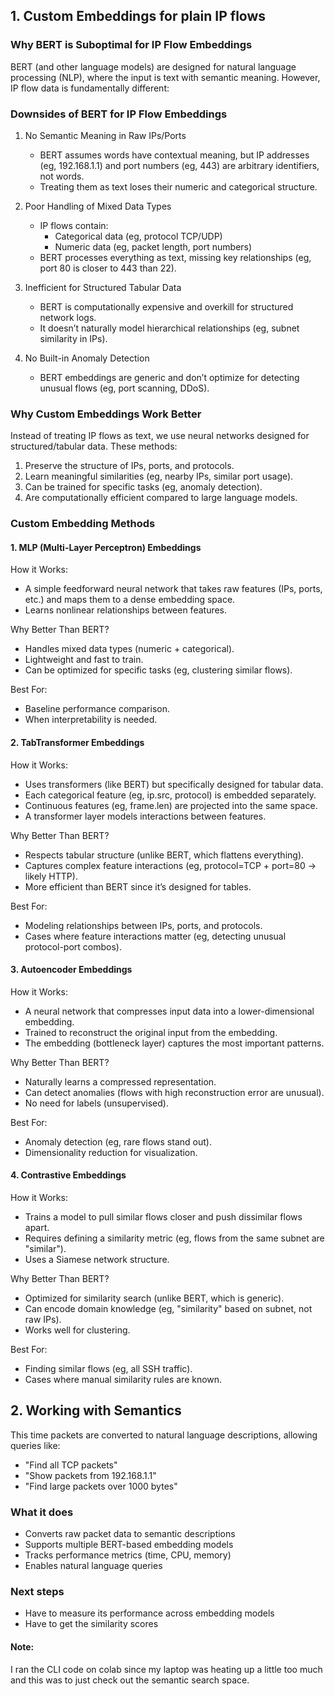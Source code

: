 ## 1. Custom Embeddings for plain IP flows
### Why BERT is Suboptimal for IP Flow Embeddings
BERT (and other language models) are designed for natural language processing (NLP), where the input is text with semantic meaning. However, IP flow data is fundamentally different:

### Downsides of BERT for IP Flow Embeddings
1. No Semantic Meaning in Raw IPs/Ports  
   - BERT assumes words have contextual meaning, but IP addresses (eg, 192.168.1.1) and port numbers (eg, 443) are arbitrary identifiers, not words.
   - Treating them as text loses their numeric and categorical structure.

2. Poor Handling of Mixed Data Types  
   - IP flows contain:
     - Categorical data (eg, protocol TCP/UDP)
     - Numeric data (eg, packet length, port numbers)
   - BERT processes everything as text, missing key relationships (eg, port 80 is closer to 443 than 22).

3. Inefficient for Structured Tabular Data  
   - BERT is computationally expensive and overkill for structured network logs.
   - It doesn’t naturally model hierarchical relationships (eg, subnet similarity in IPs).

4. No Built-in Anomaly Detection  
   - BERT embeddings are generic and don’t optimize for detecting unusual flows (eg, port scanning, DDoS).

### Why Custom Embeddings Work Better

Instead of treating IP flows as text, we use neural networks designed for structured/tabular data. These methods:

1. Preserve the structure of IPs, ports, and protocols.
2. Learn meaningful similarities (eg, nearby IPs, similar port usage).
3. Can be trained for specific tasks (eg, anomaly detection).
4. Are computationally efficient compared to large language models.


### Custom Embedding Methods

#### 1. MLP (Multi-Layer Perceptron) Embeddings
How it Works:  
- A simple feedforward neural network that takes raw features (IPs, ports, etc.) and maps them to a dense embedding space.
- Learns nonlinear relationships between features.

Why Better Than BERT?  
- Handles mixed data types (numeric + categorical).
- Lightweight and fast to train.
- Can be optimized for specific tasks (eg, clustering similar flows).

Best For:  
- Baseline performance comparison.
- When interpretability is needed.

#### 2. TabTransformer Embeddings
How it Works:  
- Uses transformers (like BERT) but specifically designed for tabular data.
- Each categorical feature (eg, ip.src, protocol) is embedded separately.
- Continuous features (eg, frame.len) are projected into the same space.
- A transformer layer models interactions between features.

Why Better Than BERT?  
- Respects tabular structure (unlike BERT, which flattens everything).
- Captures complex feature interactions (eg, protocol=TCP + port=80 → likely HTTP).
- More efficient than BERT since it’s designed for tables.

Best For:  
- Modeling relationships between IPs, ports, and protocols.
- Cases where feature interactions matter (eg, detecting unusual protocol-port combos).

#### 3. Autoencoder Embeddings
How it Works:  
- A neural network that compresses input data into a lower-dimensional embedding.
- Trained to reconstruct the original input from the embedding.
- The embedding (bottleneck layer) captures the most important patterns.

Why Better Than BERT?  
- Naturally learns a compressed representation.
- Can detect anomalies (flows with high reconstruction error are unusual).
- No need for labels (unsupervised).

Best For:  
- Anomaly detection (eg, rare flows stand out).
- Dimensionality reduction for visualization.


#### 4. Contrastive Embeddings
How it Works:  
- Trains a model to pull similar flows closer and push dissimilar flows apart.
- Requires defining a similarity metric (eg, flows from the same subnet are "similar").
- Uses a Siamese network structure.

Why Better Than BERT?  
- Optimized for similarity search (unlike BERT, which is generic).
- Can encode domain knowledge (eg, "similarity" based on subnet, not raw IPs).
- Works well for clustering.

Best For:  
- Finding similar flows (eg, all SSH traffic).
- Cases where manual similarity rules are known.


## 2. Working with Semantics
This time packets are converted to natural language descriptions, allowing queries like:
- "Find all TCP packets"
- "Show packets from 192.168.1.1"
- "Find large packets over 1000 bytes"

### What it does
- Converts raw packet data to semantic descriptions
- Supports multiple BERT-based embedding models
- Tracks performance metrics (time, CPU, memory)
- Enables natural language queries

### Next steps
- Have to measure its performance across embedding models
- Have to get the similarity scores

#### Note: 
I ran the CLI code on colab since my laptop was heating up a little too much and this was to just check out the semantic search space.